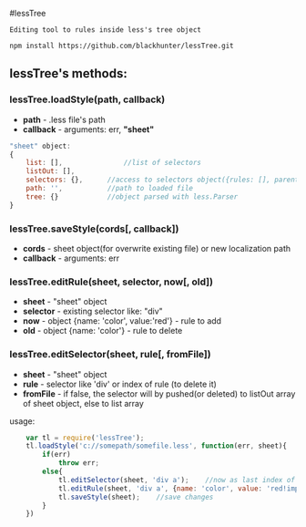 #lessTree
```
Editing tool to rules inside less's tree object

npm install https://github.com/blackhunter/lessTree.git
```

## lessTree's methods:

### lessTree.loadStyle(path, callback)
* **path** - .less file's path
* **callback** - arguments: err, **"sheet"**

``` js
"sheet" object:
{
	list: [],				//list of selectors
	listOut: [],
	selectors: {},		//access to selectors object({rules: [], parent: {}}) by selector
	path: '',			//path to loaded file
	tree: {}			//object parsed with less.Parser
}
```

### lessTree.saveStyle(cords[, callback])
* **cords** - sheet object(for overwrite existing file) or new localization path
* **callback** - arguments: err


### lessTree.editRule(sheet, selector, now[, old])
* **sheet** - "sheet" object
* **selector** - existing selector like: "div"
* **now** - object {name: 'color', value:'red'} - rule to add
* **old** - object {name: 'color'} - rule to delete


### lessTree.editSelector(sheet, rule[, fromFile])
* **sheet** - "sheet" object
* **rule** - selector like 'div' or index of rule (to delete it)
* **fromFile** - if false, the selector will by pushed(or deleted) to listOut array of sheet object, else to list array


usage:
``` js
	var tl = require('lessTree');
	tl.loadStyle('c://somepath/somefile.less', function(err, sheet){
		if(err)
			throw err;
		else{
			tl.editSelector(sheet, 'div a');	//now as last index of list array
			tl.editRule(sheet, 'div a', {name: 'color', value: 'red!important'});	//and have "color" prop
			tl.saveStyle(sheet);	//save changes
		}
	})
```
